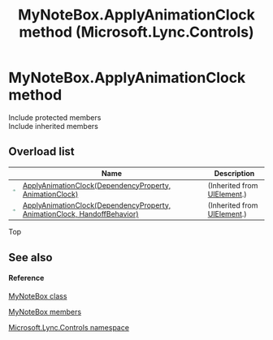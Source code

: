 ﻿---
title: MyNoteBox.ApplyAnimationClock method  (Microsoft.Lync.Controls)
TOCTitle: 'ApplyAnimationClock method '
ms:assetid: Overload:Microsoft.Lync.Controls.MyNoteBox.ApplyAnimationClock_DI_3_UC_OCS14MrefLyncWPF
ms:mtpsurl: https://msdn.microsoft.com/en-us/library/microsoft.lync.controls.mynotebox.applyanimationclock_di_3_uc_ocs14mreflyncwpf(v=office.15)
ms:contentKeyID: 48594357
ms.date: 07/28/2014
mtps_version: v=office.15
f1_keywords:
- Microsoft.Lync.Controls.MyNoteBox.ApplyAnimationClock
dev_langs:
- CSharp
- JScript
- VB
- other
---

# MyNoteBox.ApplyAnimationClock method

Include protected members  
Include inherited members  

## Overload list

<table>
<thead>
<tr class="header">
<th> </th>
<th>Name</th>
<th>Description</th>
</tr>
</thead>
<tbody>
<tr class="odd">
<td><img src="images/Hh347903.pubmethod(Office.15).gif" title="Public method" alt="Public method" /></td>
<td><a href="http://msdn2.microsoft.com/en-us/library/ms598901">ApplyAnimationClock(DependencyProperty, AnimationClock)</a></td>
<td>(Inherited from <a href="http://msdn2.microsoft.com/en-us/library/ms590078">UIElement</a>.)</td>
</tr>
<tr class="even">
<td><img src="images/Hh347903.pubmethod(Office.15).gif" title="Public method" alt="Public method" /></td>
<td><a href="http://msdn2.microsoft.com/en-us/library/ms598902">ApplyAnimationClock(DependencyProperty, AnimationClock, HandoffBehavior)</a></td>
<td>(Inherited from <a href="http://msdn2.microsoft.com/en-us/library/ms590078">UIElement</a>.)</td>
</tr>
</tbody>
</table>


Top

## See also

#### Reference

[MyNoteBox class](mynotebox-class-microsoft-lync-controls_1.md)

[MyNoteBox members](mynotebox-members-microsoft-lync-controls_1.md)

[Microsoft.Lync.Controls namespace](microsoft-lync-controls-namespace_1.md)

